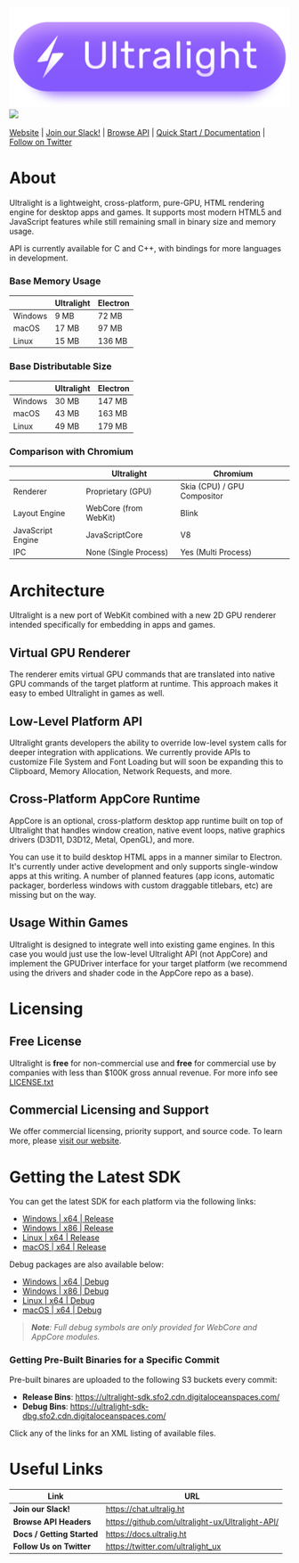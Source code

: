 <img src="logo.png" width="600">
<a href='https://ci.ultralig.ht/job/Ultralight/job/master/'><img src='https://ci.ultralig.ht/buildStatus/icon?job=Ultralight%2Fmaster'></a>

[Website](https://ultralig.ht) | [Join our Slack!](https://chat.ultralig.ht) | [Browse API](ttps://github.com/ultralight-ux/Ultralight-API/) | [Quick Start / Documentation](https://docs.ultralig.ht) | [Follow on Twitter](https://twitter.com/ultralight_ux)

# About

Ultralight is a lightweight, cross-platform, pure-GPU, HTML rendering engine for desktop apps and games. It supports most modern HTML5 and JavaScript features while still remaining small in binary size and memory usage.

API is currently available for C and C++, with bindings for more languages in development.

### Base Memory Usage

|            | Ultralight  | Electron  |
|------------|-------------|-----------|
| Windows    | 9 MB        | 72 MB     |
| macOS      | 17 MB       | 97 MB     |
| Linux      | 15 MB       | 136 MB    |

### Base Distributable Size

|            | Ultralight  | Electron  |
|------------|-------------|-----------|
| Windows    | 30 MB       | 147 MB    |
| macOS      | 43 MB       | 163 MB    |
| Linux      | 49 MB       | 179 MB    |

### Comparison with Chromium

|                   | Ultralight               | Chromium                    |
|-------------------|--------------------------|-----------------------------|
| Renderer          | Proprietary (GPU)        | Skia (CPU) / GPU Compositor |
| Layout Engine     | WebCore (from WebKit)    | Blink                       |
| JavaScript Engine | JavaScriptCore           | V8                          |
| IPC               | None (Single Process)    | Yes (Multi Process)         |

# Architecture

Ultralight is a new port of WebKit combined with a new 2D GPU renderer intended specifically for embedding in apps and games.

## Virtual GPU Renderer

The renderer emits virtual GPU commands that are translated into native GPU commands of the target platform at runtime. This approach makes it easy to embed Ultralight in games as well.

## Low-Level Platform API

Ultralight grants developers the ability to override low-level system calls for deeper integration with applications. We currently provide APIs to customize File System and Font Loading but will soon be expanding this to Clipboard, Memory Allocation, Network Requests, and more.

## Cross-Platform AppCore Runtime

AppCore is an optional, cross-platform desktop app runtime built on top of Ultralight that handles window creation, native event loops, native graphics drivers (D3D11, D3D12, Metal, OpenGL), and more.

You can use it to build desktop HTML apps in a manner similar to Electron. It's currently under active development and only supports single-window apps at this writing. A number of planned features (app icons, automatic packager, borderless windows with custom draggable titlebars, etc) are missing but on the way.

## Usage Within Games

Ultralight is designed to integrate well into existing game engines. In this case you would just use the low-level Ultralight API (not AppCore) and implement the GPUDriver interface for your target platform (we recommend using the drivers and shader code in the AppCore repo as a base).

# Licensing

## Free License

Ultralight is __free__ for non-commercial use and __free__ for commercial use by companies with less than $100K gross annual revenue. For more info see [LICENSE.txt](LICENSE/LICENSE.txt)

## Commercial Licensing and Support 

We offer commercial licensing, priority support, and source code. To learn more,  please [visit our website](https://ultralig.ht).

# Getting the Latest SDK

You can get the latest SDK for each platform via the following links:

 * [Windows | x64 | Release](https://ultralight-sdk.sfo2.cdn.digitaloceanspaces.com/ultralight-sdk-latest-win-x64.7z)
 * [Windows | x86 | Release](https://ultralight-sdk.sfo2.cdn.digitaloceanspaces.com/ultralight-sdk-latest-win-x86.7z)
 * [Linux | x64 | Release](https://ultralight-sdk.sfo2.cdn.digitaloceanspaces.com/ultralight-sdk-latest-linux-x64.7z)
 * [macOS | x64 | Release](https://ultralight-sdk.sfo2.cdn.digitaloceanspaces.com/ultralight-sdk-latest-mac-x64.7z)

Debug packages are also available below:

 * [Windows | x64 | Debug](https://ultralight-sdk-dbg.sfo2.cdn.digitaloceanspaces.com/ultralight-sdk-latest-win-x64.7z)
 * [Windows | x86 | Debug](https://ultralight-sdk-dbg.sfo2.cdn.digitaloceanspaces.com/ultralight-sdk-latest-win-x86.7z)
 * [Linux | x64 | Debug](https://ultralight-sdk-dbg.sfo2.cdn.digitaloceanspaces.com/ultralight-sdk-latest-linux-x64.7z)
 * [macOS | x64 | Debug](https://ultralight-sdk-dbg.sfo2.cdn.digitaloceanspaces.com/ultralight-sdk-latest-mac-x64.7z)

 > *__Note__: Full debug symbols are only provided for WebCore and AppCore modules.*

### Getting Pre-Built Binaries for a Specific Commit

Pre-built binares are uploaded to the following S3 buckets every commit:

 * __Release Bins__: <https://ultralight-sdk.sfo2.cdn.digitaloceanspaces.com/>
 * __Debug Bins__: <https://ultralight-sdk-dbg.sfo2.cdn.digitaloceanspaces.com/>

Click any of the links for an XML listing of available files.

# Useful Links

| Link                       | URL                                                 |
| -------------------------- | --------------------------------------------------- |
| __Join our Slack!__        | <https://chat.ultralig.ht>                          |
| __Browse API Headers__     | <https://github.com/ultralight-ux/Ultralight-API/>  |
| __Docs / Getting Started__ | <https://docs.ultralig.ht>                          |
| __Follow Us on Twitter__   | <https://twitter.com/ultralight_ux>                 |
